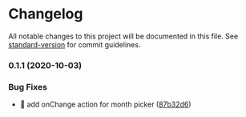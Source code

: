 # Changelog

All notable changes to this project will be documented in this file. See [standard-version](https://github.com/conventional-changelog/standard-version) for commit guidelines.

### 0.1.1 (2020-10-03)


### Bug Fixes

* 🐛 add onChange action for month picker ([87b32d6](https://github.com/mir4a/gooddata-js-interview/commit/87b32d6c51c3f30b7cd2e782a7b89f3e5a2daa80))
